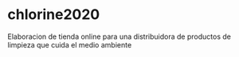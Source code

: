 # chlorine2020

Elaboracion de tienda online para una distribuidora de productos de limpieza que cuida el medio ambiente
